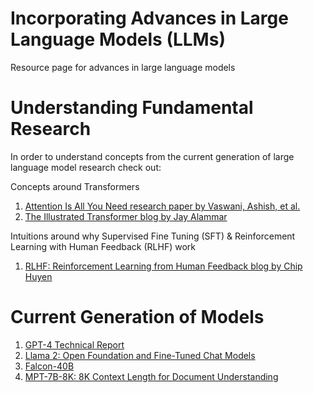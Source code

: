 # Incorporating Advances in Large Language Models (LLMs)

Resource page for advances in large language models

# Understanding Fundamental Research

In order to understand concepts from the current generation of large language model research check out:

Concepts around Transformers
1. [Attention Is All You Need research paper by Vaswani, Ashish, et al.](https://arxiv.org/abs/1706.03762)
2. [The Illustrated Transformer blog by Jay Alammar](https://jalammar.github.io/illustrated-transformer/)

Intuitions around why Supervised Fine Tuning (SFT) & Reinforcement Learning with Human Feedback (RLHF) work
1. [RLHF: Reinforcement Learning from Human Feedback blog by Chip Huyen](https://huyenchip.com/2023/05/02/rlhf.html)

# Current Generation of Models

1. [GPT-4 Technical Report](https://cdn.openai.com/papers/gpt-4.pdf)
2. [Llama 2: Open Foundation and Fine-Tuned Chat Models](https://ai.meta.com/research/publications/llama-2-open-foundation-and-fine-tuned-chat-models/)
3. [Falcon-40B](https://huggingface.co/tiiuae/falcon-40b)
4. [MPT-7B-8K: 8K Context Length for Document Understanding](https://www.mosaicml.com/blog/long-context-mpt-7b-8k)
